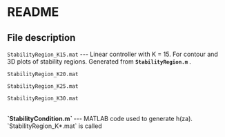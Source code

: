 <h1> README </h1>

<h2> File description </h2>

`StabilityRegion_K15.mat`  --- Linear controller with K = 15. For contour and 3D plots of stability regions. Generated from <strong> `StabilityRegion.m` </strong>. 

`StabilityRegion_K20.mat`

`StabilityRegion_K25.mat`

`StabilityRegion_K30.mat`

<br>
<strong> `StabilityCondition.m` </strong> --- MATLAB code used to generate h(za). `StabilityRegion_K*.mat` is called 

